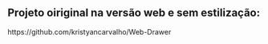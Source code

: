 <h2>Projeto oiriginal na versão web e sem estilização:</h2>
https://github.com/kristyancarvalho/Web-Drawer
